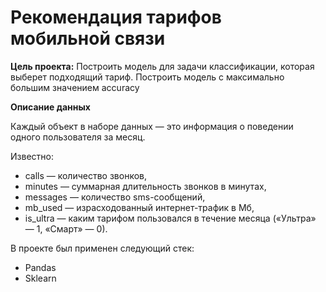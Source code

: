 # Рекомендация тарифов мобильной связи

**Цель проекта:**
Построить модель для задачи классификации, которая выберет подходящий тариф. 
Построить модель с максимально большим значением accuracy 


**Описание данных**

Каждый объект в наборе данных — это информация о поведении одного пользователя за месяц.

Известно:
 - сalls — количество звонков,
 - minutes — суммарная длительность звонков в минутах,
 - messages — количество sms-сообщений,
 - mb_used — израсходованный интернет-трафик в Мб,
 - is_ultra — каким тарифом пользовался в течение месяца («Ультра» — 1, «Смарт» — 0).

В проекте был применен следующий стек:

  - Pandas
  - Sklearn


